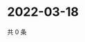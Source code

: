 # 2022-03-18

共 0 条

<!-- BEGIN WEIBO -->
<!-- 最后更新时间 Fri Mar 18 2022 11:18:18 GMT+0800 (China Standard Time) -->

<!-- END WEIBO -->

